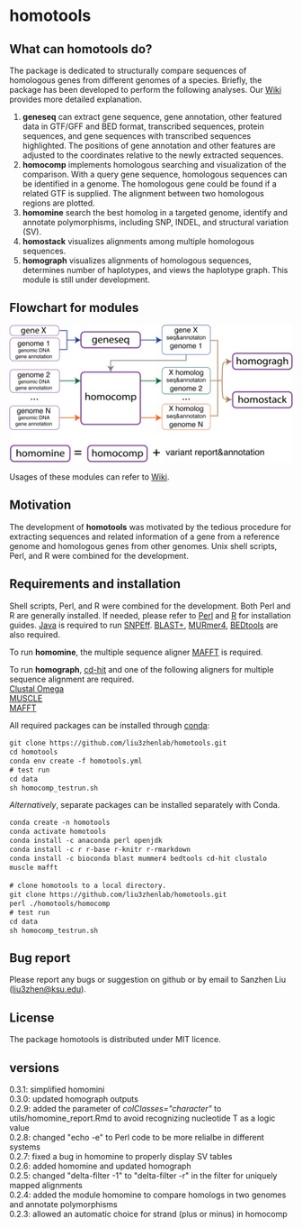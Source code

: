 # homotools

## What can homotools do?

The package is dedicated to structurally compare sequences of homologous genes from different genomes of a species. Briefly, the package has been developed to perform the following analyses. Our [Wiki](https://github.com/liu3zhenlab/homotools/wiki) provides more detailed explanation.

1. **geneseq** can extract gene sequence, gene annotation, other featured data in GTF/GFF and BED format, transcribed sequences, protein sequences, and gene sequences with transcribed sequences highlighted. The positions of gene annotation and other features are adjusted to the coordinates relative to the newly extracted sequences.
2. **homocomp** implements homologous searching and visualization of the comparison. With a query gene sequence, homologous sequences can be identified in a genome. The homologous gene could be found if a related GTF is supplied. The alignment between two homologous regions are plotted.
3. **homomine** search the best homolog in a targeted genome, identify and annotate polymorphisms, including SNP, INDEL, and structural variation (SV).
4. **homostack** visualizes alignments among multiple homologous sequences.
5. **homograph** visualizes alignments of homologous sequences, determines number of haplotypes, and views the haplotype graph. This module is still under development.

## Flowchart for modules  
<img src="https://github.com/liu3zhenlab/homotools/blob/5009d08c3b78dd223db478154e3e88cc06caa156/flowcharts/homotools_flowchart_v2.png" alt="flowchart" width=550 />

Usages of these modules can refer to [Wiki](https://github.com/liu3zhenlab/homotools/wiki).

## Motivation

The development of **homotools** was motivated by the tedious procedure for extracting sequences and related information of a gene from a reference genome and homologous genes from other genomes. Unix shell scripts, Perl, and R were combined for the development.

## Requirements and installation

Shell scripts, Perl, and R were combined for the development. Both Perl and R are generally installed. If needed, please refer to [Perl](https://www.perl.org/) and [R](https://www.r-project.org/) for installation guides. [Java](https://www.java.com/en/download/) is required to run [SNPEff](https://pcingola.github.io/SnpEff/se_introduction/). [BLAST+](https://ftp.ncbi.nlm.nih.gov/blast/executables/blast+/LATEST/), [MURmer4](http://mummer.sourceforge.net/), [BEDtools](https://bedtools.readthedocs.io/en/latest/) are also required.

To run **homomine**, the multiple sequence aligner [MAFFT](https://mafft.cbrc.jp/alignment/software) is required.

To run **homograph**, [cd-hit](http://weizhong-lab.ucsd.edu/cd-hit/) and one of the following aligners for multiple sequence alignment are required.  
[Clustal Omega](http://www.clustal.org/omega/)  
[MUSCLE](https://www.drive5.com/muscle/)  
[MAFFT](https://mafft.cbrc.jp/alignment/software)  

All required packages can be installed through [conda](https://docs.conda.io/en/latest/):
```
git clone https://github.com/liu3zhenlab/homotools.git
cd homotools
conda env create -f homotools.yml
# test run
cd data
sh homocomp_testrun.sh
```

*Alternatively*, separate packages can be installed separately with Conda.
```
conda create -n homotools
conda activate homotools
conda install -c anaconda perl openjdk
conda install -c r r-base r-knitr r-rmarkdown
conda install -c bioconda blast mummer4 bedtools cd-hit clustalo muscle mafft

# clone homotools to a local directory.
git clone https://github.com/liu3zhenlab/homotools.git 
perl ./homotools/homocomp
# test run
cd data
sh homocomp_testrun.sh
```

## Bug report

Please report any bugs or suggestion on github or by email to Sanzhen Liu ([liu3zhen@ksu.edu](mailto:liu3zhen@ksu.edu)).

## License

The package homotools is distributed under MIT licence.

## versions
0.3.1: simplified homomini  
0.3.0: updated homograph outputs  
0.2.9: added the parameter of *colClasses="character"* to utils/homomine_report.Rmd to avoid recognizing nucleotide T as a logic value  
0.2.8: changed "echo -e" to Perl code to be more relialbe in different systems  
0.2.7: fixed a bug in homomine to properly display SV tables  
0.2.6: added homomine and updated homograph  
0.2.5: changed "delta-filter -1" to "delta-filter -r" in the filter for uniquely mapped alignments  
0.2.4: added the module homomine to compare homologs in two genomes and annotate polymorphisms  
0.2.3: allowed an automatic choice for strand (plus or minus) in homocomp  

